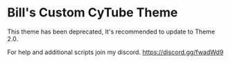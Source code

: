 # Bill's Custom CyTube Theme
This theme has been deprecated, It's recommended to update to Theme 2.0.

For help and additional scripts join my discord.
https://discord.gg/fwadWd9
